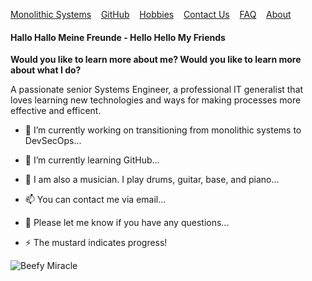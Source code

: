 [Monolithic Systems](./monolithic.html)&nbsp;&nbsp;&nbsp; [GitHub](./Github.html)&nbsp;&nbsp;&nbsp; [Hobbies](./hobnies.html)&nbsp;&nbsp;&nbsp; [Contact Us](./contactUs.html)&nbsp;&nbsp;&nbsp; [FAQ](./faq.html)&nbsp;&nbsp;&nbsp; [About](./about.html)


#### Hallo Hallo Meine Freunde - Hello Hello My Friends

**Would you like to learn more about me? 
Would you like to learn more about what I do?** 

A passionate senior Systems Engineer, a professional IT generalist that loves learning new technologies and ways for making processes more effective and efficent.  
  

- 🔭 I’m currently working on transitioning from monolithic systems to DevSecOps...
                                                      
- 🌱 I’m currently learning GitHub...

- 🤔 I am also a musician. I play drums, guitar, base, and piano...

- 📫 You can contact me via email...

- 💬 Please let me know if you have any questions...

- ⚡ The mustard indicates progress!


![Beefy Miracle](https://fedoraproject.org/w/uploads/6/60/Hotdog.gif)
